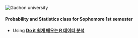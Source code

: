 ![Gachon university](http://www.gachon.ac.kr/images/common/h1_logo.png)

#### Probability and Statistics class for Sophomore 1st semester

* Using **[Do it 쉽게 배우는 R 데이터 분석](http://www.kyobobook.co.kr/product/detailViewKor.laf?mallGb=KOR&ejkGb=KOR&barcode=9791187370949)**
